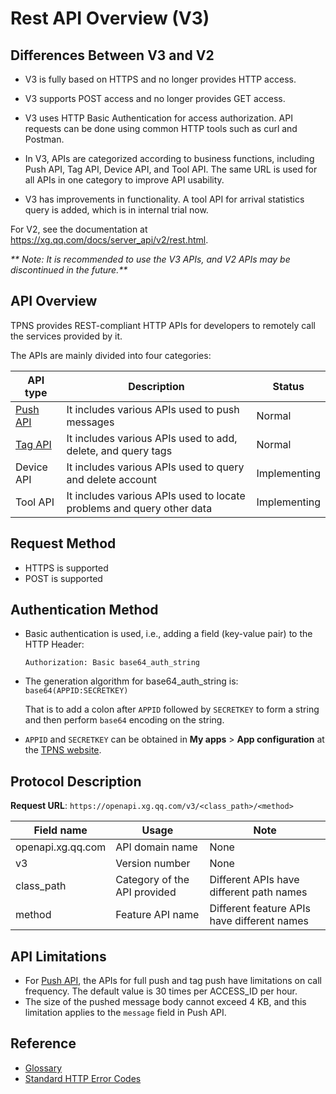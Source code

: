 ﻿# Rest API Overview (V3)

## Differences Between V3 and V2

- V3 is fully based on HTTPS and no longer provides HTTP access.
- V3 supports POST access and no longer provides GET access.

- V3 uses  HTTP Basic Authentication for access authorization. API requests can be done using common HTTP tools such as curl and Postman.

- In V3, APIs are categorized according to business functions, including Push API, Tag API, Device API, and Tool API. The same URL is used for all APIs in one category to improve API usability.

- V3 has improvements in functionality. A tool API for arrival statistics query is added, which is in internal trial now.

For V2, see the documentation at https://xg.qq.com/docs/server_api/v2/rest.html.

_** Note: It is recommended to use the V3 APIs, and V2 APIs may be discontinued in the future.**_



  

## API Overview

TPNS provides REST-compliant HTTP APIs for developers to remotely call the services provided by it.

The APIs are mainly divided into four categories:

| API type | Description | Status |
| ---------- | --------------- | ---- |
| <a href="./push_api_v3.md">Push API</a>  | It includes various APIs used to push messages     | Normal   |
| <a href="./tag_api_v3.md">Tag API</a>    | It includes various APIs used to add, delete, and query tags | Normal   |
| Device API | It includes various APIs used to query and delete account | Implementing |
| Tool API | It includes various APIs used to locate problems and query other data | Implementing |



## Request Method
- HTTPS is supported
- POST is supported




## Authentication Method

- Basic authentication is used, i.e., adding a field (key-value pair) to the HTTP Header:

  ```
  Authorization: Basic base64_auth_string
  ```

- The generation algorithm for base64_auth_string is: `base64(APPID:SECRETKEY)`

  That is to add a colon after `APPID` followed by `SECRETKEY` to form a string and then perform `base64` encoding on the string.

- `APPID` and `SECRETKEY` can be obtained in **My apps** > **App configuration** at the [TPNS website](http://xg.qq.com/).

  

## Protocol Description

**Request URL**: `https://openapi.xg.qq.com/v3/<class_path>/<method>`

| Field name | Usage | Note |
| ----------------- | ------- | ------------- |
| openapi.xg.qq.com | API domain name | None |
| v3 | Version number | None |
| class_path | Category of the API provided | Different APIs have different path names |
| method | Feature API name | Different feature APIs have different names |



## API Limitations

- For <a href="./push_api_v3.md">Push API</a>, the APIs for full push and tag push have limitations on call frequency. The default value is 30 times per ACCESS_ID per hour.
- The size of the pushed message body cannot exceed 4 KB, and this limitation applies to the `message` field in Push API.

## Reference
- <a href="../../noun_explanation.md">Glossary</a>
- [Standard HTTP Error Codes](https://en.wikipedia.org/wiki/List_of_HTTP_status_codes#4xx_Client_Error)
